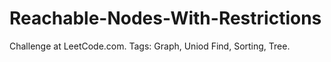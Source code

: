 # Reachable-Nodes-With-Restrictions
 Challenge at LeetCode.com. Tags: Graph, Uniod Find, Sorting, Tree.
